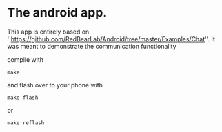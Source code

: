 # The android app.

This app is entirely based on ''https://github.com/RedBearLab/Android/tree/master/Examples/Chat''.
It was meant to demonstrate the communication functionality

compile with

`` make ``

and flash over to your phone with

`` make flash ``

or

`` make reflash ``

